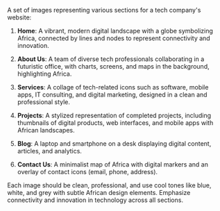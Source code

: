 A set of images representing various sections for a tech company's website:

1. **Home**: A vibrant, modern digital landscape with a globe symbolizing Africa, connected by lines and nodes to represent connectivity and innovation.

2. **About Us**: A team of diverse tech professionals collaborating in a futuristic office, with charts, screens, and maps in the background, highlighting Africa.

3. **Services**: A collage of tech-related icons such as software, mobile apps, IT consulting, and digital marketing, designed in a clean and professional style.

4. **Projects**: A stylized representation of completed projects, including thumbnails of digital products, web interfaces, and mobile apps with African landscapes.

5. **Blog**: A laptop and smartphone on a desk displaying digital content, articles, and analytics.

6. **Contact Us**: A minimalist map of Africa with digital markers and an overlay of contact icons (email, phone, address).

Each image should be clean, professional, and use cool tones like blue, white, and grey with subtle African design elements. Emphasize connectivity and innovation in technology across all sections.
